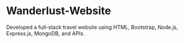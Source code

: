 # Wanderlust-Website
Developed a full-stack travel website using HTML, Bootstrap, Node.js, Express.js, MongoDB, and APIs.
